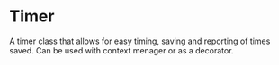 # Timer
A timer class that allows for easy timing, saving and reporting of times saved. Can be used with context menager or as a decorator.
